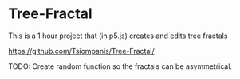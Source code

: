 # Tree-Fractal
This is a 1 hour project that (in p5.js) creates and edits tree fractals

https://github.com/Tsiompanis/Tree-Fractal/

TODO:  Create random function so the fractals can be asymmetrical.
